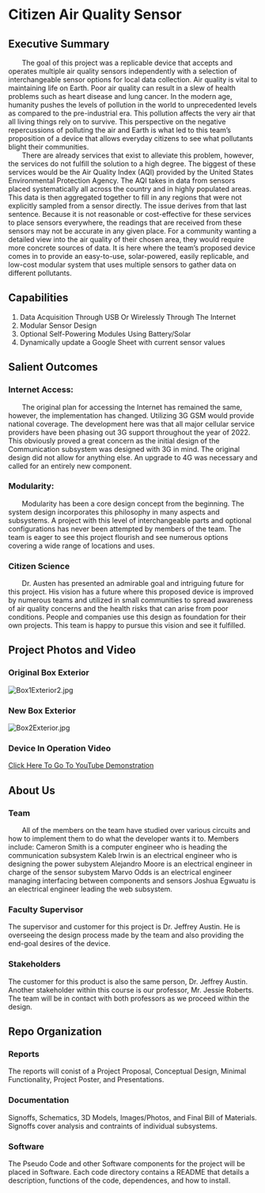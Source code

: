 # Citizen Air Quality Sensor

## Executive Summary

&nbsp;&nbsp;&nbsp;&nbsp;&nbsp;&nbsp; The goal of this project was a replicable device that accepts and operates multiple air quality sensors independently with a selection of interchangeable sensor options for local data collection.  Air quality is vital to maintaining life on Earth.  Poor air quality can result in a slew of health problems such as heart disease and lung cancer.  In the modern age, humanity pushes the levels of pollution in the world to unprecedented levels as compared to the pre-industrial era.  This pollution affects the very air that all living things rely on to survive.  This perspective on the negative repercussions of polluting the air and Earth is what led to this team’s proposition of a device that allows everyday citizens to see what pollutants blight their communities.  
&nbsp;&nbsp;&nbsp;&nbsp;&nbsp;&nbsp; There are already services that exist to alleviate this problem, however, the services do not fulfill the solution to a high degree.  The biggest of these services would be the Air Quality Index (AQI) provided by the United States Environmental Protection Agency.  The AQI takes in data from sensors placed systematically all across the country and in highly populated areas.  This data is then aggregated together to fill in any regions that were not explicitly sampled from a sensor directly.  The issue derives from that last sentence.  Because it is not reasonable or cost-effective for these services to place sensors everywhere, the readings that are received from these sensors may not be accurate in any given place.  For a community wanting a detailed view into the air quality of their chosen area, they would require more concrete sources of data.  It is here where the team’s proposed device comes in to provide an easy-to-use, solar-powered, easily replicable, and low-cost modular system that uses multiple sensors to gather data on different pollutants.



## Capabilities

1. Data Acquisition Through USB Or Wirelessly Through The Internet
2. Modular Sensor Design
3. Optional Self-Powering Modules Using Battery/Solar
4. Dynamically update a Google Sheet with current sensor values
 


## Salient Outcomes

### Internet Access:

&nbsp;&nbsp;&nbsp;&nbsp;&nbsp;&nbsp;  The original plan for accessing the Internet has remained the same, however, the implementation has changed.  Utilizing 3G GSM would provide national coverage.  The development here was that all major cellular service providers have been phasing out 3G support throughout the year of 2022.  This obviously proved a great concern as the initial design of the Communication subsystem was designed with 3G in mind.  The original design did not allow for anything else.  An upgrade to 4G was necessary and called for an entirely new component.

### Modularity:

&nbsp;&nbsp;&nbsp;&nbsp;&nbsp;&nbsp;  Modularity has been a core design concept from the beginning.  The system design incorporates this philosophy in many aspects and subsystems.  A project with this level of interchangeable parts and optional configurations has never been attempted by members of the team.  The team is eager to see this project flourish and see numerous options covering a wide range of locations and uses.

### Citizen Science 

&nbsp;&nbsp;&nbsp;&nbsp;&nbsp;&nbsp;  Dr. Austen has presented an admirable goal and intriguing future for this project.  His vision has a future where this proposed device is improved by numerous teams and utilized in small communities to spread awareness of air quality concerns and the health risks that can arise from poor conditions.  People and companies use this design as foundation for their own projects.  This team is happy to pursue this vision and see it fulfilled.

## Project Photos and Video

### Original Box Exterior
![Box1Exterior2.jpg](https://github.com/JoshuaEgwuatu/Capstone-Spring2023-CitizenAirQualitySensor/blob/main/Documentation/ProjectPhotos/JPGVersions/Box1Exterior2.jpg)

### New Box Exterior
![Box2Exterior.jpg](https://github.com/JoshuaEgwuatu/Capstone-Spring2023-CitizenAirQualitySensor/blob/main/Documentation/ProjectPhotos/JPGVersions/Box2Exterior.jpg)

### Device In Operation Video
[Click Here To Go To YouTube Demonstration]()

## About Us

### Team

&nbsp;&nbsp;&nbsp;&nbsp;&nbsp;&nbsp; All of the members on the team have studied over various circuits and how to implement them to do what the developer wants it to.  Members include: 
Cameron Smith is a computer engineer who is heading the communication subsystem
Kaleb Irwin is an electrical engineer who is designing the power subystem
Alejandro Moore is an electrical engineer in charge of the sensor subystem
Marvo Odds is an electrical engineer managing interfacing between components and sensors
Joshua Egwuatu is an electrical engineer leading the web subsystem.  

### Faculty Supervisor
The supervisor and customer for this project is Dr. Jeffrey Austin.  He is overseeing the design process made by the team and also providing the end-goal desires of the device.

### Stakeholders
The customer for this product is also the same person, Dr. Jeffrey Austin. Another stakeholder within this course is our professor, Mr. Jessie Roberts. The team will be in contact with both professors as we proceed within the design.


## Repo Organization

### Reports
The reports will conist of a Project Proposal, Conceptual Design, Minimal Functionality, Project Poster, and Presentations.

### Documentation
Signoffs, Schematics, 3D Models, Images/Photos, and Final Bill of Materials.  Signoffs cover analysis and contraints of individual subsystems.

### Software
The Pseudo Code and other Software components for the project will be placed in Software. Each code directory contains a README that details a description, functions of the code, dependences, and how to install.
